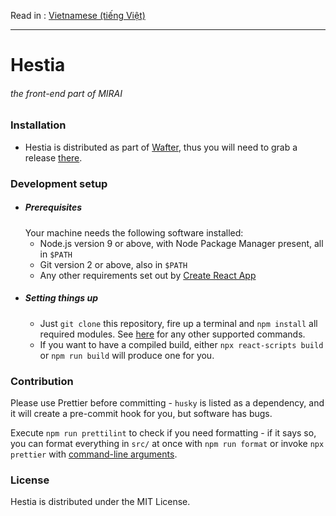 Read in : [Vietnamese (tiếng Việt)](doc/README.vi-VN.md)

---

# Hestia
###### the front-end part of MIRAI

### Installation
- Hestia is distributed as part of [Wafter](https://github.com/vnma0/wafter), thus you will need to grab a release [there](https://github.com/vnma0/wafter/releases).

### Development setup
- ##### Prerequisites
  Your machine needs the following software installed:
    - Node.js version 9 or above, with Node Package Manager present, all in `$PATH`
    - Git version 2 or above, also in `$PATH`
    - Any other requirements set out by [Create React App](https://github.com/facebook/create-react-app)
- ##### Setting things up
  - Just `git clone` this repository, fire up a terminal and `npm install` all required modules. See [here](https://github.com/facebook/create-react-app#creating-an-app) for any other supported commands.
  - If you want to have a compiled build, either `npx react-scripts build` or `npm run build` will produce one for you.

### Contribution
Please use Prettier before committing - `husky` is listed as a dependency, and it will create a pre-commit hook for you, but software has bugs.

Execute `npm run prettilint` to check if you need formatting - if it says so, you can format everything in `src/` at once with `npm run format` or invoke `npx prettier` with [command-line arguments](https://prettier.io/docs/en/cli.html).

### License
Hestia is distributed under the MIT License.
